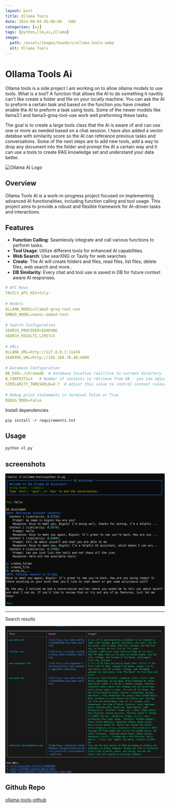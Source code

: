 ```yaml
---
layout: post
title: Ollama Tools
date: 2024-08-04 05:00:00  -500
categories: [ai]
tags: [python,llm,ai,ollama]
image:
  path: /assets/images/headers/ollama-tools.webp
  alt: Ollama Tools
---
```


# Ollama Tools Ai

Ollama tools is a side project I am working on to allow ollama models to use tools. What is a tool? A function that allows the AI to do something it navitily can't like create a folder and file on your locally machine. You can ask the AI to preform a certain task and based on the function you have created enable the AI to preform a task using tools. Some of the newer models like llama3.1 and llama3-groq-tool-use work well preforming these tasks. 

The goal is to create a large tools class that the Ai is aware of and can use one or more as needed based on a chat session. I have also added a vector databse with similarity score so the AI can referance previous tasks and conversations. Some of the next steps are to add new tools, add a way to drop any document into the folder and prompt the AI a certain way and it can use a tools to create RAG knowledge set and understand your data better.



![Ollama AI Logo](https://imagedelivery.net/WfhVb8dSNAAvdXUdMfBuPQ/ef22576a-7bfe-4a35-9549-df3946ce6c00/public)

## Overview

Ollama Tools AI is a work-in-progress project focused on implementing advanced AI functionalities, including function calling and tool usage. This project aims to provide a robust and flexible framework for AI-driven tasks and interactions.

## Features

- **Function Calling**: Seamlessly integrate and call various functions to perform tasks.
- **Tool Usage**: Utilize different tools for enhanced AI capabilities.
- **Web Search**: Use searXNG or Tavily for web searches
- **Create**: The AI will create folders and files, read files, list files, delete files, web search and more..
- **DB Similarity**: Every chat and tool use is saved in DB for future context aware AI responses.


```yaml
# API Keys
TAVILY_API_KEY=tvly-

# Models
OLLAMA_MODEL=llama3-groq-tool-use
EMBED_MODEL=nomic-embed-text

# Search Configuration
SEARCH_PROVIDER=SEARXNG
SEARCH_RESULTS_LIMIT=5

# URLs
OLLAMA_URL=http://127.0.0.1:11434
SEARXNG_URL=http://192.168.70.48:4000

# Database Configuration
DB_DIR=./chromadb  # database location realitive to current directory
N_CONTEXTS=3   # Number of contexts to retrieve from DB - you can adjust this for testing
SIMILARITY_THRESHOLD=0.7  # Adjust this value to control context relevance (lower is more strict)

# Debug print statements in terminal False or True
DEBUG_MODE=False

```
Install dependencies 

`pip install -r requirements.txt`


## Usage

```bash
python ol.py
```


## screenshots

![name](https://github.com/bigsk1/ollama-tools/raw/main/images/tav2.png)

---
Search results 

![terminal](https://github.com/bigsk1/ollama-tools/raw/main/images/tav.png)


## Github Repo

[ollama-tools-github](https://github.com/bigsk1/ollama-tools)